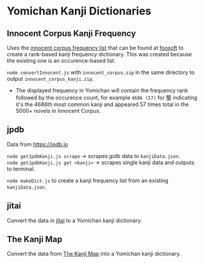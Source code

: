 # Yomichan Kanji Dictionaries

## Innocent Corpus Kanji Frequency

Uses the [innocent corpus frequency list](https://web.archive.org/web/20190309073023/https://forum.koohii.com/thread-9459.html#pid168613) that can be found at [foosoft](https://foosoft.net/projects/yomichan/index.html) to create a rank-based kanji frequency dictionary. This was created because the existing one is an occurence-based list.

`node convertInnocent.js` with `innocent_corpus.zip` in the same directory to output `innocent_corpus_kanji.zip`.

- The displayed frequency in Yomichan will contain the frequency rank followed by the occurence count, for example `4686 (57)` for 壟 indicating it's the 4686th most common kanji and appeared 57 times total in the 5000+ novels in Innocent Corpus.

## jpdb

Data from https://jpdb.io

`node getJpdbKanji.js scrape` -> scrapes jpdb data to `kanjiData.json`.  
`node getJpdbKanji.js get <kanji>` -> scrapes single kanji data and outputs to terminal.

`node makeDict.js` to create a kanji frequency list from an existing `kanjiData.json`.

## jitai

Convert the data in [jitai](https://github.com/epistularum/jitai) to a Yomichan kanji dictionary.

## The Kanji Map

Convert the data from [The Kanji Map](https://github.com/gabor-kovacs/the-kanji-map/tree/main/data) into a Yomichan kanji dictionary.